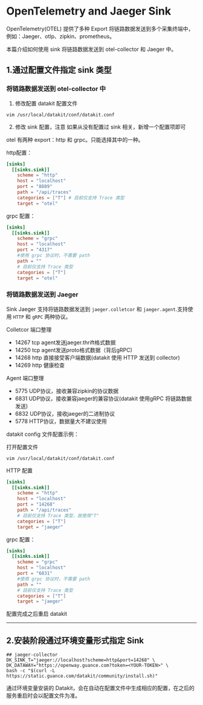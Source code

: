 # OpenTelemetry and Jaeger Sink

OpenTelemetry(OTEL) 提供了多种 Export 将链路数据发送到多个采集终端中，例如：Jaeger、otlp、zipkin、prometheus。

本篇介绍如何使用 sink 将链路数据发送到 otel-collector 和 Jaeger 中。

## 1.通过配置文件指定 sink 类型


### 将链路数据发送到 otel-collector 中

1. 修改配置 datakit 配置文件

``` shell 
vim /usr/local/datakit/conf/datakit.conf
```

2. 修改 sink 配置，注意 如果从没有配置过 sink 相关，新增一个配置项即可

otel 有两种 export：http 和 grpc。只能选择其中的一种。

http配置：

``` toml
[sinks]
  [[sinks.sink]]
    scheme = "http"
    host = "localhost"
    port = "8889"
    path = "/api/traces"
    categories = ["T"] # 目前仅支持 Trace 类型
    target = "otel"
```


grpc 配置：

``` toml
[sinks]
  [[sinks.sink]]
    scheme = "grpc"
    host = "localhost"
    port = "4317"
    #使用 grpc 协议时，不需要 path
    path = ""
    # 目前仅支持 Trace 类型  
    categories = ["T"] 
    target = "otel"
```

### 将链路数据发送到 Jaeger

Sink Jaeger 支持将链路数据发送到 `jaeger.colletcor` 和 `jaeger.agent`.支持使用 `HTTP` 和 `gRPC` 两种协议。

Colletcor 端口整理

- 14267 tcp agent发送jaeger.thrift格式数据
- 14250 tcp agent发送proto格式数据（背后gRPC)
- 14268 http 直接接受客户端数据(datakit 使用 HTTP 发送到 collector)
- 14269 http 健康检查

Agent 端口整理

- 5775 UDP协议，接收兼容zipkin的协议数据
- 6831 UDP协议，接收兼容jaeger的兼容协议(datakit 使用gRPC 将链路数据发送)
- 6832 UDP协议，接收jaeger的二进制协议
- 5778 HTTP协议，数据量大不建议使用

datakit config 文件配置示例：

打开配置文件 

``` shell 
vim /usr/local/datakit/conf/datakit.conf
```

HTTP 配置

``` toml
[sinks]
  [[sinks.sink]]
    scheme = "http"
    host = "localhost"
    port = "14268"
    path = "/api/traces"
    # 目前仅支持 Trace 类型，故使用"T"
    categories = ["T"] 
    target = "jaeger"
```

grpc 配置：

``` toml
[sinks]
  [[sinks.sink]]
    scheme = "grpc"
    host = "localhost"
    port = "6831"
    #使用 grpc 协议时，不需要 path
    path = ""
    # 目前仅支持 Trace 类型  
    categories = ["T"] 
    target = "jaeger"
```

配置完成之后重启 datakit

---

## 2.安装阶段通过环境变量形式指定 Sink 

```shell
## jaeger-collector
DK_SINK_T="jaeger://localhost?scheme=http&port=14268" \
DK_DATAWAY="https://openway.guance.com?token=<YOUR-TOKEN>" \
bash -c "$(curl -L https://static.guance.com/datakit/community/install.sh)"
```

通过环境变量安装的 Datakit，会在自动在配置文件中生成相应的配置，在之后的服务重启时会以配置文件为准。

